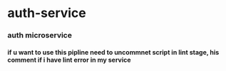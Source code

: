 # auth-service

### auth microservice 

#### if u want to use this pipline need to uncommnet script in lint stage, his comment if i have lint error in my service
